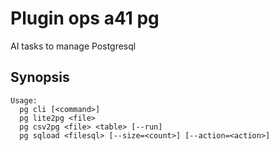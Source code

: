 # Plugin ops a41 pg

AI tasks to manage Postgresql

## Synopsis

```text
Usage:
  pg cli [<command>]
  pg lite2pg <file>
  pg csv2pg <file> <table> [--run]
  pg sqload <filesql> [--size=<count>] [--action=<action>]
```